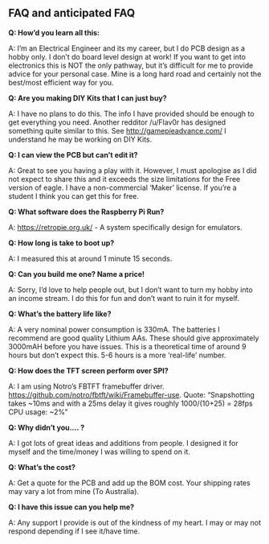 ## FAQ and anticipated FAQ


**Q: How’d you learn all this:**

A: I’m an Electrical Engineer and its my career, but I do PCB design as a hobby only. I don’t do board level design at work!
If you want to get into electronics this is NOT the only pathway, but it’s difficult for me to provide advice for your personal case. Mine is a long hard road and certainly not the best/most efficient way for you.

**Q: Are you making DIY Kits that I can just buy?**

A: I have no plans to do this. The info I have provided should be enough to get everything you need. Another redditor /u/Flav0r has designed something quite similar to this. See http://gamepieadvance.com/ I understand he may be working on DIY Kits.

**Q: I can view the PCB but can’t edit it?**

A: Great to see you having a play with it. However, I must apologise as I did not expect to share this and it exceeds the size limitations for the Free version of eagle. I have a non-commercial ‘Maker’ license. If you’re a student I think you can get this for free.

**Q: What software does the Raspberry Pi Run?**

A: https://retropie.org.uk/ - A system specifically design for emulators.

**Q: How long is take to boot up?**

A: I measured this at around 1 minute 15 seconds.

**Q: Can you build me one? Name a price!**

A: Sorry, I’d love to help people out, but I don’t want to turn my hobby into an income stream. I do this for fun and don’t want to ruin it for myself.

**Q: What’s the battery life like?**

A: A very nominal power consumption is 330mA. The batteries I recommend are good quality Lithium AAs. These should give approximately 3000mAH before you have issues. This is a theoretical time of around 9 hours but don’t expect this. 5-6 hours is a more ‘real-life’ number.

**Q: How does the TFT screen perform over SPI?**

A: I am using Notro’s FBTFT framebuffer driver. https://github.com/notro/fbtft/wiki/Framebuffer-use. Quote: “Snapshotting takes ~10ms and with a 25ms delay it gives roughly 1000/(10+25) = 28fps CPU usage: ~2%”

**Q: Why didn’t you…. <insert feature here>?**

A: I got lots of great ideas and additions from people. I designed it for myself and the time/money I was willing to spend on it.

**Q: What’s the cost?**

A: Get a quote for the PCB and add up the BOM cost. Your shipping rates may vary a lot from mine (To Australia).

**Q: I have this issue can you help me?**

A: Any support I provide is out of the kindness of my heart. I may or may not respond depending if I see it/have time.
